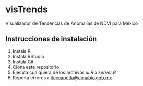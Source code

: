 # visTrends

Visualizador de Tendencias de Anomalías de NDVI para México

## Instrucciones de instalación

1. Instala R
2. Instala RStudio
3. Instala Git
4. Clona este repositorio
5. Ejecuta cualquiera de los archivos _ui.R_ o _server.R_
6. Reporta errores a itecuapetla@conabio.gob.mx

